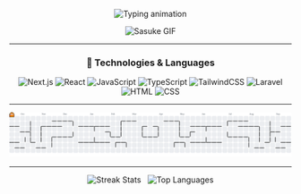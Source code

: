<p align="center">
  <picture>
    <source media="(prefers-color-scheme: dark)" srcset="https://readme-typing-svg.demolab.com?font=Fira+Code&weight=500&size=24&pause=1000&color=FFFFFF&center=true&vCenter=true&width=435&lines=Hello+everyone%2C+I'm+Haikal;A+Beginner+Frontend+Developer" />
    <img src="https://readme-typing-svg.demolab.com?font=Fira+Code&weight=500&size=24&pause=1000&color=000000&center=true&vCenter=true&width=435&lines=Hello+World!%2C+I'm+Haikal;A+Beginner+Frontend+Developer" alt="Typing animation" />
  </picture>
</p>

<p align="center">
  <img src="assets/animgifua.gif" alt="Sasuke GIF">
</p>

<hr>

<h3 align="center">🚀 Technologies & Languages</h3>
<p align="center">
  <!-- Next.js -->
  <img src="https://img.shields.io/badge/Next.js-000000?style=for-the-badge&logo=next.js&logoColor=white" alt="Next.js"/>
  <!-- React -->
  <img src="https://img.shields.io/badge/React-20232A?style=for-the-badge&logo=react&logoColor=61DAFB" alt="React"/>
  <!-- JavaScript -->
  <img src="https://img.shields.io/badge/JavaScript-F7DF1E?style=for-the-badge&logo=javascript&logoColor=black" alt="JavaScript"/>
  <!-- TypeScript -->
  <img src="https://img.shields.io/badge/TypeScript-3178C6?style=for-the-badge&logo=typescript&logoColor=white" alt="TypeScript"/>
  <!-- Tailwind -->
  <img src="https://img.shields.io/badge/Tailwind_CSS-38B2AC?style=for-the-badge&logo=tailwind-css&logoColor=white" alt="TailwindCSS"/>
  <!-- Laravel -->
  <img src="https://img.shields.io/badge/Laravel-FF2D20?style=for-the-badge&logo=laravel&logoColor=white" alt="Laravel"/>
  <!-- HTML -->
  <img src="https://img.shields.io/badge/HTML5-E34F26?style=for-the-badge&logo=html5&logoColor=white" alt="HTML"/>
  <!-- CSS -->
  <img src="https://img.shields.io/badge/CSS3-1572B6?style=for-the-badge&logo=css3&logoColor=white" alt="CSS"/>
</p>


<hr>

<picture>
  <source media="(prefers-color-scheme: dark)" srcset="https://raw.githubusercontent.com/Haikalmuh/Haikalmuh/output/pacman-contribution-graph-dark.svg">
  <source media="(prefers-color-scheme: light)" srcset="https://raw.githubusercontent.com/Haikalmuh/Haikalmuh/output/pacman-contribution-graph.svg">
  <img alt="pacman contribution graph" src="https://raw.githubusercontent.com/Haikalmuh/Haikalmuh/output/pacman-contribution-graph.svg">
</picture>

<hr>

<div align="center">

  <img src="https://nirzak-streak-stats.vercel.app/?user=Haikalmuh&theme=tokyonight&hide_border=false" alt="Streak Stats" height="180em"/>
  &nbsp; <!-- kasih jarak 3 spasi -->
  <img src="https://github-readme-stats.vercel.app/api/top-langs/?username=Haikalmuh&theme=tokyonight&hide_border=false&include_all_commits=false&count_private=false&layout=compact" alt="Top Languages" height="180em"/>

</div>

###

<!--
**Haikalmuh/Haikalmuh** is a ✨ _special_ ✨ repository because its `README.md` (this file) appears on your GitHub profile.

Here are some ideas to get you started:

- 🔭 I’m currently working on ...
- 🌱 I’m currently learning ...
- 👯 I’m looking to collaborate on ...
- 🤔 I’m looking for help with ...
- 💬 Ask me about ...
- 📫 How to reach me: ...
- 😄 Pronouns: ...
- ⚡ Fun fact: ...
-->
